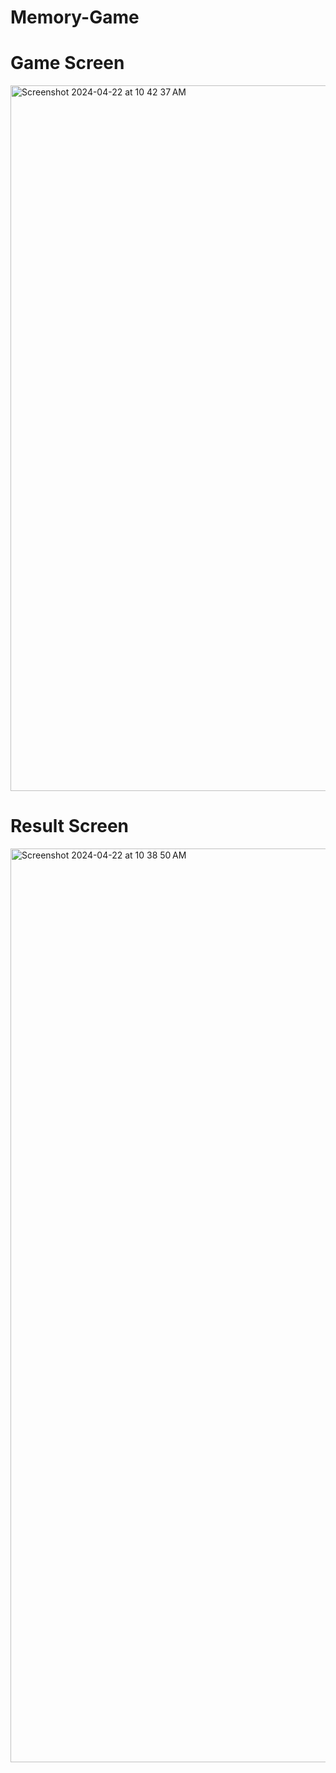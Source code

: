# Memory-Game

# Game Screen
<img width="1129" alt="Screenshot 2024-04-22 at 10 42 37 AM" src="https://github.com/Arnav12101/Memory-Game/assets/63486503/d6b1ef8c-251a-4d62-a421-cfc6a3acfe97">


# Result Screen
<img width="1462" alt="Screenshot 2024-04-22 at 10 38 50 AM" src="https://github.com/Arnav12101/Memory-Game/assets/63486503/15ce6787-bf72-4554-a228-21616ad99e89">
